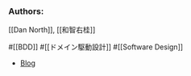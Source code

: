 ### Authors:
[[Dan North]], [[和智右桂]]

#[[BDD]] #[[ドメイン駆動設計]] #[[Software Design]]

- [Blog](https://digitalsoul.hatenadiary.org/entry/20091115/1258283543)